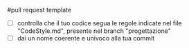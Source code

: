 #pull request template
- [ ] controlla che il tuo codice segua le regole indicate nel file "CodeStyle.md", presente nel branch "progettazione"
- [ ] dai un nome coerente e univoco alla tua commit
